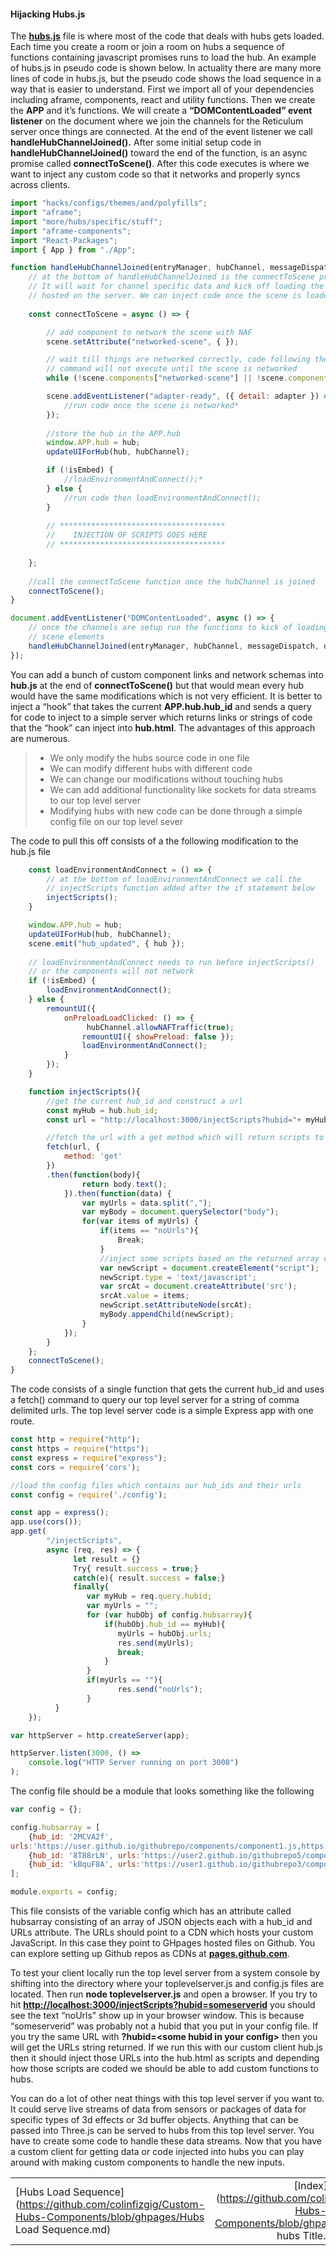 #### **Hijacking Hubs.js**

The [**hubs.js**](https://github.com/mozilla/hubs/blob/hubs-cloud/src/hub.js) file is where most of the code that deals with hubs gets loaded.  Each time you create a room or join a room on hubs a sequence of functions containing javascript promises runs to load the hub.  An example of hubs.js in pseudo code is shown below. In actuality there are many more lines of code in hubs.js, but the pseudo code shows the load sequence in a way that is easier to understand.  First we import all of your dependencies including aframe, components, react and utility functions.  Then we create the **APP** and it’s functions. We will create a **“DOMContentLoaded” event listener** on the document where we join the channels for the Reticulum server once things are connected.  At the end of the event listener we call **handleHubChannelJoined().**   After some initial setup code in **handleHubChannelJoined()** toward the end of the function, is an async promise called **connectToScene()**.  After this code executes is where we want to inject any custom code so that it networks and properly syncs across clients.


```javascript
import "hacks/configs/themes/and/polyfills";
import "aframe";
import "more/hubs/specific/stuff";
import "aframe-components";
import "React-Packages";
import { App } from "./App";

function handleHubChannelJoined(entryManager, hubChannel, messageDispatch, data) {
	// at the bottom of handleHubChannelJoined is the connectToScene promise.
    // It will wait for channel specific data and kick off loading the scene
    // hosted on the server. We can inject code once the scene is loaded.
    
 	const connectToScene = async () => {

  		// add component to network the scene with NAF
  		scene.setAttribute("networked-scene", { });

  		// wait till things are networked correctly, code following the while
    	// command will not execute until the scene is networked
  		while (!scene.components["networked-scene"] || !scene.components["networked-scene"].data) await nextTick();

  		scene.addEventListener("adapter-ready", ({ detail: adapter }) => {
			//run code once the scene is networked*
  		});
        
  		//store the hub in the APP.hub
  		window.APP.hub = hub;
  		updateUIForHub(hub, hubChannel);

  		if (!isEmbed) {
   			//loadEnvironmentAndConnect();*
  		} else {
   			//run code then loadEnvironmentAndConnect();
  		}
        
        // *************************************
  		//    INJECTION OF SCRIPTS GOES HERE 
        // *************************************
        
 	};
 
 	//call the connectToScene function once the hubChannel is joined
 	connectToScene();
}

document.addEventListener("DOMContentLoaded", async () => { 
 	// once the channels are setup run the functions to kick of loading
    // scene elements
 	handleHubChannelJoined(entryManager, hubChannel, messageDispatch, data);
});
```


You can add a bunch of custom component links and network schemas into **hub.js** at the end of **connectToScene()** but that would mean every hub would have the same modifications which is not very efficient.  It is better to inject a “hook” that takes the current **APP.hub.hub_id** and sends a query for code to inject to a simple server which returns links or strings of code that the “hook” can inject into **hub.html**.  The advantages of this approach are numerous.

> - We only modify the hubs source code in one file
> - We can modify different hubs with different code
> - We can change our modifications without touching hubs
> - We can add additional functionality like sockets for data streams to our top level server
> - Modifying hubs with new code can be done through a simple config file on our top level sever

The code to pull this off consists of a the following modification to the hub.js file
 

```javascript
	const loadEnvironmentAndConnect = () => {
  		// at the bottom of loadEnvironmentAndConnect we call the          
  		// injectScripts function added after the if statement below
  		injectScripts();
	} 

 	window.APP.hub = hub;
 	updateUIForHub(hub, hubChannel);
 	scene.emit("hub_updated", { hub });
	
 	// loadEnvironmentAndConnect needs to run before injectScripts()
	// or the components will not network
	if (!isEmbed) {
   		loadEnvironmentAndConnect();
 	} else {
   		remountUI({
     		onPreloadLoadClicked: () => {
      			 hubChannel.allowNAFTraffic(true);
				remountUI({ showPreload: false });
				loadEnvironmentAndConnect();
	  		}
   		});
 	}

	function injectScripts(){                          
  		//get the current hub_id and construct a url
  		const myHub = hub.hub_id;
  		const url = "http://localhost:3000/injectScripts?hubid="+ myHub;

 		//fetch the url with a get method which will return scripts to inject
  		fetch(url, {
    		method: 'get'
  		})
  		.then(function(body){   
    			return body.text(); 
  			}).then(function(data) {
    			var myUrls = data.split(",");
    			var myBody = document.querySelector("body");
    			for(var items of myUrls) {
       				if(items == "noUrls"){
         				Break; 
       				}
       				//inject some scripts based on the returned array of urls
       				var newScript = document.createElement("script");
       				newScript.type = 'text/javascript';
       				var srcAt = document.createAttribute('src');
       				srcAt.value = items;
       				newScript.setAttributeNode(srcAt);
       				myBody.appendChild(newScript);
    			}
  			});
 		}
	};
 	connectToScene();
}
```



The code consists of a single function that gets the current hub_id and uses a fetch() command to query our top level server for a string of comma delimited urls. The top level server code is a simple Express app with one route.

```javascript
const http = require("http");
const https = require("https");
const express = require("express");
const cors = require('cors');

//load the config files which contains our hub_ids and their urls
const config = require('./config');

const app = express();
app.use(cors());
app.get( 
        "/injectScripts",
        async (req, res) => {
              let result = {} 
              Try{ result.success = true;}
              catch(e){ result.success = false;} 
              finally{
                 var myHub = req.query.hubid; 
                 var myUrls = ""; 
                 for (var hubObj of config.hubsarray){
                     if(hubObj.hub_id == myHub){
                        myUrls = hubObj.urls;
                        res.send(myUrls);
                        break; 
                     } 
                 } 
                 if(myUrls == ""){ 
                        res.send("noUrls");
                 }
          }
    });

var httpServer = http.createServer(app);

httpServer.listen(3000, () => 
  	console.log("HTTP Server running on port 3000")
);
```



The config file should be a module that looks something like the following

```javascript
var config = {};

config.hubsarray = [
    {hub_id: '2MCVA2f', 			
urls:'https://user.github.io/githubrepo/components/component1.js,https://user.github.io/githubrepo/components/component2.js,https://user.github.io/githubrepo2/components/component3.js,https://user.github.io/githubrepo3/components/component5.js,https://user.github.io/githubrepo4/components/component6.js,https://user2.github.io/githubrepo5/components/script1.js'},
	{hub_id: '8T88rLN', urls:'https://user2.github.io/githubrepo5/components/component1.js,https://user2.github.io/githubrepo5/components/component2.js'},
	{hub_id: 'kBquF8A', urls:'https://user1.github.io/githubrepo3/components/component1.js,https://user2.github.io/githubrepo5/components/component2.js'}
];

module.exports = config;
```



This file consists of the variable config which has an attribute called hubsarray consisting of an array of JSON objects each with a hub_id and URLs attribute.  The URLs should point to a CDN which hosts your custom JavaScript. In this case they point to GHpages hosted files on Github. You can explore setting up Github repos as CDNs at **[pages.github.com](https://pages.github.com/)**.

To test your client locally run the top level server from a system console by shifting into the directory where your toplevelserver.js and config.js files are located.   Then run **node toplevelserver.js** and open a browser.  If you try to hit [**http://localhost:3000/injectScripts?hubid=someserverid**](http://localhost:3000/injectScripts?hubid=someserverid) you should see the text “noUrls” show up in your browser window.  This is because “someserverid” was probably not a hubid that you put in your config file.  If you try the same URL with **?hubid=\<some hubid in your config>** then you will get the URLs string returned. If we run this with our custom client hub.js then it should inject those URLs into the hub.html as scripts and depending how those scripts are coded we should be able to add custom functions to hubs.

You can do a lot of other neat things with this top level server if you want to.  It could serve live streams of data from sensors or packages of data for specific types of 3d effects or 3d buffer objects.  Anything that can be passed into Three.js can be served to hubs from this top level server.  You have to create some code to handle these data streams.  Now that you have a custom client for getting data or code injected into hubs you can play around with making custom components to handle the new inputs.

|                                                              |                                                              |                                                              |
| :----------------------------------------------------------- | :----------------------------------------------------------: | -----------------------------------------------------------: |
| [Hubs Load Sequence](https://github.com/colinfizgig/Custom-Hubs-Components/blob/ghpages/Hubs Load Sequence.md) | [Index](https://github.com/colinfizgig/Custom-Hubs-Components/blob/ghpages/Customizing hubs Title.md) | [Creating Hubs Components](https://github.com/colinfizgig/Custom-Hubs-Components/blob/ghpages/Creating Hubs Components.md) |